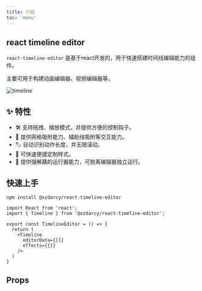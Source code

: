 ```yaml
---
title: 介绍
toc: 'menu'
---
```



## react timeline editor

`react-timeline-editor` 是基于react开发的，用于快速搭建时间线编辑能力的组件。

主要可用于构建动画编辑器、视频编辑器等。

![timeline](/assets/timeline.gif)


## ✨ 特性

- 🛠 支持拖拽、缩放模式，并提供方便的控制钩子。
- 🔗 提供网格吸附能力、辅助线吸附等交互能力。
- 🏷 自动识别动作长度，并无限滚动。
- 🎨 可快速便捷定制样式。
- 📡 提供强解藕的运行器能力，可脱离编辑器独立运行。

## 快速上手

```
npm install @xzdarcy/react-timeline-editor
```

```tsx | pure
import React from 'react';
import { Timeline } from '@xzdarcy/react-timeline-editor';

export const TimelineEditor = () => {
  return (
    <Timeline     
      editorData={[]}
      effects={{}}
    />
  )
}
```

## Props
<API hideTitle src="../src/components/timeline.tsx" id="1"></API>

